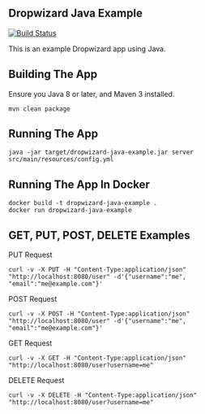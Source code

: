 ## Dropwizard Java Example

[![Build Status](https://travis-ci.org/jecklgamis/dropwizard-java-example.svg?branch=master)](https://travis-ci.org/jecklgamis/dropwizard-java-example)

This is an example Dropwizard app using Java.

## Building The App
Ensure you Java 8 or later, and Maven 3 installed.
```
mvn clean package
```
## Running The App
```
java -jar target/dropwizard-java-example.jar server src/main/resources/config.yml
```

## Running The App In Docker

```
docker build -t dropwizard-java-example .
docker run dropwizard-java-example
```

## GET, PUT, POST, DELETE Examples

PUT Request
```
curl -v -X PUT -H "Content-Type:application/json" "http://localhost:8080/user" -d'{"username":"me", "email":"me@example.com"}'
```

POST Request
```
curl -v -X POST -H "Content-Type:application/json" "http://localhost:8080/user" -d'{"username":"me", "email":"me@example.com"}'
```

GET Request
```
curl -v -X GET -H "Content-Type:application/json" "http://localhost:8080/user?username=me"
```

DELETE Request
```
curl -v -X DELETE -H "Content-Type:application/json" "http://localhost:8080/user?username=me"
```







